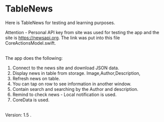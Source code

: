 # TableNews
Here is TableNews for testing and learning purposes.


Attention - Personal API key from site was used for testing the app and the site is 
https://newsapi.org.
The link was put into this file CoreActionsModel.swift. 

</br >The app does the following:
1. Connect to the news site and download JSON data. 
2. Display news in table from storage. Image,Author,Description,
3. Refresh news on table.
4. You can tap on row to see information in another window.
5. Contain search and searching by the Author and description.
6. Remind to check news - Local notification is used.
7. СoreData is used.

</br > Version: 1.5 .
